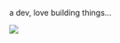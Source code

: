 a dev, love building things...

![](http://github-profile-summary-cards.vercel.app/api/cards/profile-details?username=hiarun01&theme=default)
